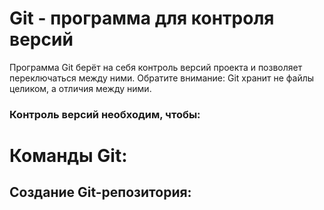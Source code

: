 # Git - программа для контроля версий

Программа Git берёт на себя контроль версий
проекта и позволяет переключаться между
ними. Обратите внимание: Git хранит не файлы
целиком, а отличия между ними.

### Контроль версий необходим, чтобы: ###

# Команды Git:


## Создание Git-репозитория: ##

